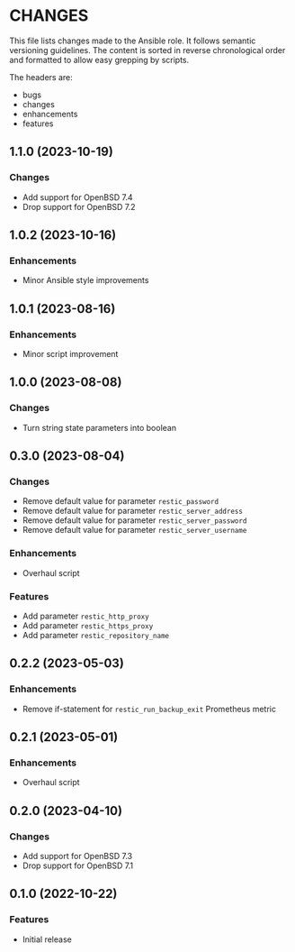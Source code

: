 # CHANGES

This file lists changes made to the Ansible role. It follows semantic versioning
guidelines. The content is sorted in reverse chronological order and formatted
to allow easy grepping by scripts.

The headers are:
- bugs
- changes
- enhancements
- features

## 1.1.0 (2023-10-19)

### Changes

- Add support for OpenBSD 7.4
- Drop support for OpenBSD 7.2

## 1.0.2 (2023-10-16)

### Enhancements

- Minor Ansible style improvements

## 1.0.1 (2023-08-16)

### Enhancements

- Minor script improvement

## 1.0.0 (2023-08-08)

### Changes

- Turn string state parameters into boolean

## 0.3.0 (2023-08-04)

### Changes

- Remove default value for parameter `restic_password`
- Remove default value for parameter `restic_server_address`
- Remove default value for parameter `restic_server_password`
- Remove default value for parameter `restic_server_username`

### Enhancements

- Overhaul script

### Features

- Add parameter `restic_http_proxy`
- Add parameter `restic_https_proxy`
- Add parameter `restic_repository_name`

## 0.2.2 (2023-05-03)

### Enhancements

- Remove if-statement for `restic_run_backup_exit` Prometheus metric

## 0.2.1 (2023-05-01)

### Enhancements

- Overhaul script

## 0.2.0 (2023-04-10)

### Changes

- Add support for OpenBSD 7.3
- Drop support for OpenBSD 7.1

## 0.1.0 (2022-10-22)

### Features

- Initial release

